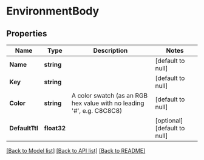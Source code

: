 # EnvironmentBody

## Properties
Name | Type | Description | Notes
------------ | ------------- | ------------- | -------------
**Name** | **string** |  | [default to null]
**Key** | **string** |  | [default to null]
**Color** | **string** | A color swatch (as an RGB hex value with no leading &#39;#&#39;, e.g. C8C8C8) | [default to null]
**DefaultTtl** | **float32** |  | [optional] [default to null]

[[Back to Model list]](../README.md#documentation-for-models) [[Back to API list]](../README.md#documentation-for-api-endpoints) [[Back to README]](../README.md)


